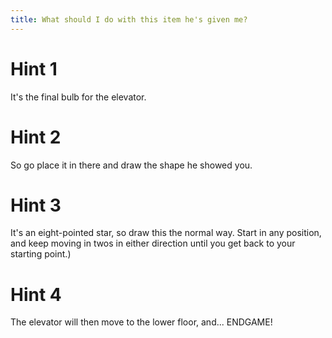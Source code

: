 ```yaml
---
title: What should I do with this item he's given me?
---
```

# Hint 1
It's the final bulb for the elevator.

# Hint 2
So go place it in there and draw the shape he showed you.

# Hint 3
It's an eight-pointed star, so draw this the normal way. Start in any position, and keep moving in twos in either direction until you get back to your starting point.)

# Hint 4
The elevator will then move to the lower floor, and... ENDGAME!

